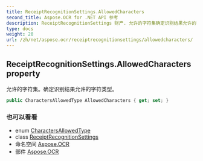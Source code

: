 ```yaml
---
title: ReceiptRecognitionSettings.AllowedCharacters
second_title: Aspose.OCR for .NET API 参考
description: ReceiptRecognitionSettings 财产. 允许的字符集确定识别结果允许的字符类型
type: docs
weight: 20
url: /zh/net/aspose.ocr/receiptrecognitionsettings/allowedcharacters/
---
```

## ReceiptRecognitionSettings.AllowedCharacters property

允许的字符集。确定识别结果允许的字符类型。

```csharp
public CharactersAllowedType AllowedCharacters { get; set; }
```

### 也可以看看

* enum [CharactersAllowedType](../../charactersallowedtype/)
* class [ReceiptRecognitionSettings](../)
* 命名空间 [Aspose.OCR](../../receiptrecognitionsettings/)
* 部件 [Aspose.OCR](../../../)


